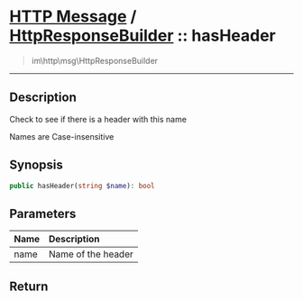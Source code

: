# [HTTP Message](http.md) / [HttpResponseBuilder](http-HttpResponseBuilder.md) :: hasHeader
 > im\http\msg\HttpResponseBuilder
____

## Description
Check to see if there is a header with this name

Names are Case-insensitive

## Synopsis
```php
public hasHeader(string $name): bool
```

## Parameters
| Name | Description |
| :--- | :---------- |
| name | Name of the header |

## Return

